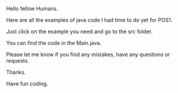Hello fellow Humans.

Here are all the examples of java code I had time to do yet for POS1.

Just click on the example you need and go to the src folder.

You can find the code in the Main.java.

Please let me know if you find any mistakes, have any questions or requests.

Thanks.

Have fun coding.

